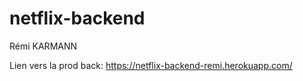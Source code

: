 # netflix-backend

Rémi KARMANN

Lien vers la prod back: https://netflix-backend-remi.herokuapp.com/
